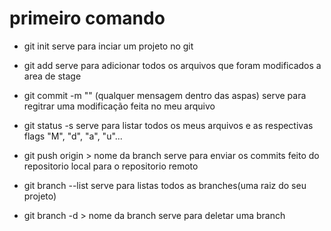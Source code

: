 # primeiro comando

* git init
serve para inciar um projeto no git

* git add
serve para adicionar todos os arquivos que foram modificados a area de stage

* git commit -m "" (qualquer mensagem dentro das aspas)
serve para regitrar uma modificação feita no meu arquivo

* git status -s 
serve para listar todos os meus arquivos e as respectivas flags "M", "d", "a", "u"...

* git push origin > nome da branch
serve para enviar os commits feito do repositorio local para o repositorio remoto

* git branch --list
serve para listas todos as branches(uma raiz do seu projeto)

* git branch -d > nome da branch
serve para deletar uma branch
